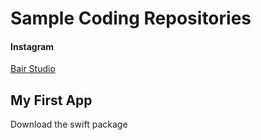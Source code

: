 # Sample Coding Repositories

#### Instagram 
[Bair Studio](instagram.com/bairstudio)

## My First App
Download the swift package
